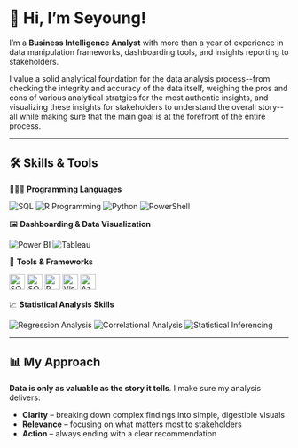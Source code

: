 # 👋 Hi, I’m Seyoung!

I’m a **Business Intelligence Analyst** with more than a year of experience in data manipulation frameworks, dashboarding tools, and insights reporting to stakeholders.

I value a solid analytical foundation for the data analysis process--from checking the integrity and accuracy of the data itself, weighing the pros and cons of various analytical stratgies for the most authentic insights, and visualizing these insights for stakeholders to understand the overall story-- all while making sure that the main goal is at the forefront of the entire process.

---

## 🛠 Skills & Tools

👩🏻‍💻 **Programming Languages**  
<p>
  <img src="https://img.shields.io/badge/-SQL-000?&logo=MySQL&logoColor=fff" alt="SQL"/>
  <img src="https://img.shields.io/badge/R-%23276DC3.svg?logo=r&logoColor=white" alt="R Programming"/>
  <img src="https://img.shields.io/badge/Python-3776AB?logo=python&logoColor=fff" alt="Python"/>
  <img src="https://img.shields.io/badge/PowerShell-003B57?style=flat&logo=gnome-terminal&logoColor=white" alt="PowerShell">
</p>

🖼️ **Dashboarding & Data Visualization**

<p>
  <img src="https://custom-icon-badges.demolab.com/badge/Power%20BI-F1C912?logo=power-bi&logoColor=fff" alt="Power BI"/>
  <img src="https://custom-icon-badges.demolab.com/badge/Tableau-0176D3?logo=tableau&logoColor=fff" alt="Tableau"/>
</p>

📝 **Tools & Frameworks**

<p>
  <img src="https://img.shields.io/badge/SQL%20Server-CC2927?style=for-the-badge&logo=microsoft-sql-server&logoColor=white" alt="SQL Server" style="height:28px"/>
  <img src="https://img.shields.io/badge/SSRS-264478?style=for-the-badge&logo=microsoft-sql-server&logoColor=white" alt="SQL Server Reporting Services" style="height:28px"/>
  <img src="https://img.shields.io/badge/R%20Studio-276DC3?style=for-the-badge&logo=r&logoColor=white" alt="R Studio" style="height:28px"/>
  <img src="https://img.shields.io/badge/VS%20Code-007ACC?style=for-the-badge&logo=visual-studio-code&logoColor=white" alt="Visual Studio Code" style="height:28px"/>
  <img src="https://img.shields.io/badge/Azure%20DevOps-0078D7?style=for-the-badge&logo=azure-devops&logoColor=white" alt="Azure DevOps" style="height:28px"/>
</p>


📈 **Statistical Analysis Skills**

<p>
  <img src="https://img.shields.io/badge/Regression%20Analysis-FF6F61?style=for-the-badge" alt="Regression Analysis"/>
  <img src="https://img.shields.io/badge/Correlational%20Analysis-20B2AA?style=for-the-badge" alt="Correlational Analysis"/>
  <img src="https://img.shields.io/badge/Statistical%20Inference-FF8C00?style=for-the-badge" alt="Statistical Inferencing"/>
</p>


---

## 📊 My Approach  
**Data is only as valuable as the story it tells**. I make sure my analysis delivers:
- **Clarity** – breaking down complex findings into simple, digestible visuals  
- **Relevance** – focusing on what matters most to stakeholders  
- **Action** – always ending with a clear recommendation  


